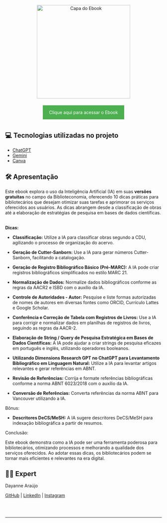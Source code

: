 <p align="center">
  <a href="SEU_LINK_PARA_O_EBOOK">
    <img src="https://github.com/dayaaraujo/10tipsIAforLibrary/blob/main/Cover.png" alt="Capa do Ebook" width="300">
  </a>
</p>
<p align="center">
  <a href="https://www.canva.com/design/DAGmz1cX2c8/8XH1MXYTgT6I03P00dFswQ/view?utm_content=DAGmz1cX2c8&utm_campaign=designshare&utm_medium=link2&utm_source=uniquelinks&utlId=hecccbe4eba" style="background-color:#4CAF50;color:white;padding:14px 20px;margin:8px 0;border:none;cursor:pointer;text-decoration:none;display:inline-block;">
    Clique aqui para acessar o Ebook
  </a>
</p>

## 💻 Tecnologias utilizadas no projeto

- [ChatGPT](https://chat.openai.com/)
- [Gemini](https://gemini.google.com/)
- [Canva](https://canva.com/)


## 🛠️ Apresentação

Este ebook explora o uso da Inteligência Artificial (IA) em suas **versões gratuitas** no campo da Biblioteconomia, oferecendo 10 dicas práticas para bibliotecários que desejam otimizar suas tarefas e aprimorar os serviços oferecidos aos usuários.  As dicas abrangem desde a classificação de obras até a elaboração de estratégias de pesquisa em bases de dados científicas.    

**Dicas:**

+ **Classificação:** Utilize a IA para classificar obras segundo a CDU, agilizando o processo de organização do acervo.    

+ **Geração de Cutter-Sanborn:** Use a IA para gerar números Cutter-Sanborn, facilitando a catalogação.    

+ **Geração de Registro Bibliográfico Básico (Pré-MARC):** A IA pode criar registros bibliográficos simplificados no estilo MARC 21.    

+ **Normalização de Dados:** Normalize dados bibliográficos conforme as regras da AACR2 e ISBD com o auxílio da IA.    

+ **Controle de Autoridades - Autor:** Pesquise e liste formas autorizadas de nomes de autores em diversas fontes como ORCID, Currículo Lattes e Google Scholar.    

+ **Conferência e Correção de Tabela com Registros de Livros:** Use a IA para corrigir e normalizar dados em planilhas de registros de livros, seguindo as regras da AACR-2.    

+ **Elaboração de String / Query de Pesquisa Estratégica em Bases de Dados Científicas:** A IA pode ajudar a criar strings de pesquisa eficazes em português e inglês, utilizando operadores booleanos.    

+ **Utilizando Dimensions Research GPT no ChatGPT para Levantamento Bibliográfico em Linguagem Natural:** Utilize a IA para levantar artigos relevantes e gerar referências em ABNT.    

+ **Revisão de Referências:** Corrija e formate referências bibliográficas conforme a norma ABNT 6023/2018 com o auxílio da IA.    

+ **Conversão de Referências:** Converta referências da norma ABNT para Vancouver utilizando a IA.    

Bônus:

+ **Descritores DeCS/MeSH:** A IA sugere descritores DeCS/MeSH para indexação bibliográfica a partir de resumos.    

Conclusão:

Este ebook demonstra como a IA pode ser uma ferramenta poderosa para bibliotecários, otimizando processos e melhorando a qualidade dos serviços oferecidos.  Ao adotar essas dicas, os bibliotecários podem se tornar mais eficientes e relevantes na era digital.

## 👨‍💻 Expert

<p>
  Dayanne Araújo<br>
  
  <a href="https://github.com/dayaaraujo/">GitHub</a> |
  <a href="https://www.linkedin.com/in/dayanne-ara%C3%BAjo-msc-a187ba6b/">LinkedIn</a> |
  <a href="https://www.instagram.com/daya_aaraujo/">Instagram</a>
  
</p>
<br/><br/>
<p>

---
